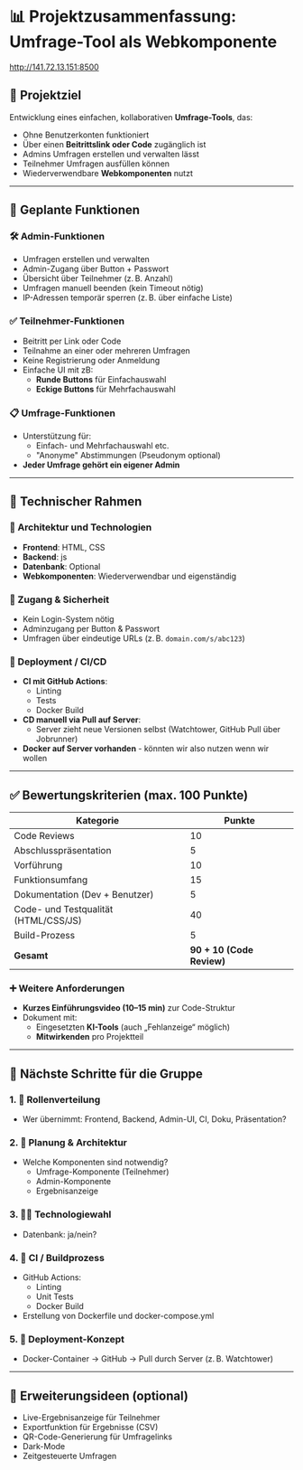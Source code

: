 # 📊 Projektzusammenfassung: Umfrage-Tool als Webkomponente

http://141.72.13.151:8500

## 🎯 Projektziel
Entwicklung eines einfachen, kollaborativen **Umfrage-Tools**, das:
- Ohne Benutzerkonten funktioniert
- Über einen **Beitrittslink oder Code** zugänglich ist
- Admins Umfragen erstellen und verwalten lässt
- Teilnehmer Umfragen ausfüllen können
- Wiederverwendbare **Webkomponenten** nutzt

---

## 🧩 Geplante Funktionen

### 🛠️ Admin-Funktionen
- Umfragen erstellen und verwalten
- Admin-Zugang über Button + Passwort
- Übersicht über Teilnehmer (z. B. Anzahl)
- Umfragen manuell beenden (kein Timeout nötig)
- IP-Adressen temporär sperren (z. B. über einfache Liste)

### ✅ Teilnehmer-Funktionen
- Beitritt per Link oder Code
- Teilnahme an einer oder mehreren Umfragen
- Keine Registrierung oder Anmeldung
- Einfache UI mit zB:
  - **Runde Buttons** für Einfachauswahl
  - **Eckige Buttons** für Mehrfachauswahl

### 📋 Umfrage-Funktionen
- Unterstützung für:
  - Einfach- und Mehrfachauswahl etc.
  - "Anonyme" Abstimmungen (Pseudonym optional)
- **Jeder Umfrage gehört ein eigener Admin**

---

## 🧱 Technischer Rahmen

### 🧰 Architektur und Technologien
- **Frontend**: HTML, CSS
- **Backend**: js
- **Datenbank**: Optional
- **Webkomponenten**: Wiederverwendbar und eigenständig

### 🔐 Zugang & Sicherheit
- Kein Login-System nötig
- Adminzugang per Button & Passwort
- Umfragen über eindeutige URLs (z. B. `domain.com/s/abc123`)

### 🚀 Deployment / CI/CD
- **CI mit GitHub Actions**:
  - Linting
  - Tests
  - Docker Build
- **CD manuell via Pull auf Server**:
  - Server zieht neue Versionen selbst (Watchtower, GitHub Pull über Jobrunner)
- **Docker auf Server vorhanden** - könnten wir also nutzen wenn wir wollen

---

## ✅ Bewertungskriterien (max. 100 Punkte)

| Kategorie                            | Punkte |
|-------------------------------------|--------|
| Code Reviews                        | 10     |
| Abschlusspräsentation               | 5      |
| Vorführung                          | 10     |
| Funktionsumfang                     | 15     |
| Dokumentation (Dev + Benutzer)      | 5      |
| Code- und Testqualität (HTML/CSS/JS)| 40     |
| Build-Prozess                       | 5      |
| **Gesamt**                          | **90 + 10 (Code Review)** |

### ➕ Weitere Anforderungen
- **Kurzes Einführungsvideo (10–15 min)** zur Code-Struktur
- Dokument mit:
  - Eingesetzten **KI-Tools** (auch „Fehlanzeige“ möglich)
  - **Mitwirkenden** pro Projektteil

---

## 🧠 Nächste Schritte für die Gruppe

### 1. 📌 Rollenverteilung
- Wer übernimmt: Frontend, Backend, Admin-UI, CI, Doku, Präsentation?

### 2. 📐 Planung & Architektur
- Welche Komponenten sind notwendig?
  - Umfrage-Komponente (Teilnehmer)
  - Admin-Komponente
  - Ergebnisanzeige

### 3. 🧑‍💻 Technologiewahl
- Datenbank: ja/nein?

### 4. 🧪 CI / Buildprozess
- GitHub Actions:
  - Linting
  - Unit Tests
  - Docker Build
- Erstellung von Dockerfile und docker-compose.yml

### 5. 🚀 Deployment-Konzept
- Docker-Container → GitHub → Pull durch Server (z. B. Watchtower)

---

## 🌟 Erweiterungsideen (optional)
- Live-Ergebnisanzeige für Teilnehmer
- Exportfunktion für Ergebnisse (CSV)
- QR-Code-Generierung für Umfragelinks
- Dark-Mode
- Zeitgesteuerte Umfragen



 
